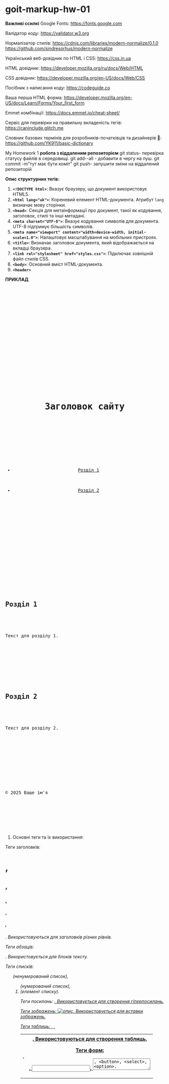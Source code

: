 # goit-markup-hw-01

**Важливі ссилкі**
Google Fonts:
https://fonts.google.com

Валідатор коду:
https://validator.w3.org

Нормалізатор стилів:
https://cdnjs.com/libraries/modern-normalize/0.1.0
https://github.com/sindresorhus/modern-normalize

Український веб-довідник по HTML і CSS:
https://css.in.ua

HTML довідник:
https://developer.mozilla.org/ru/docs/Web/HTML

CSS довідник:
https://developer.mozilla.org/en-US/docs/Web/CSS

Посібник з написання коду:
https://codeguide.co

Ваша перша HTML форма:
https://developer.mozilla.org/en-US/docs/Learn/Forms/Your_first_form

Emmet комбінації:
https://docs.emmet.io/cheat-sheet/

Сервіс для перевірки на правильну вкладеність тегів:
https://caninclude.glitch.me

Словник базових термінів для розробників-початківців та дизайнерів 📔:
https://github.com/YK911/basic-dictionary

My Homework 1
**робота з віддаленим репозиторієм**
git status- перевірка статусу файлів в середовищі.
git add--all - добавити в чергу на пуш.
git commit -m"тут має бути коміт"
git push- запушити зміни на віддалений репозиторій

**Опис структурних тегів:**

1. **`<!DOCTYPE html>`**: Вказує браузеру, що документ використовує HTML5.
2. **`<html lang="uk">`**: Кореневий елемент HTML-документа. Атрибут `lang` визначає мову сторінки.
3. **`<head>`**: Секція для метаінформації про документ, такої як кодування, заголовок, стилі та інші метадані.
4. **`<meta charset="UTF-8">`**: Вказує кодування символів для документа. UTF-8 підтримує більшість символів.
5. **`<meta name="viewport" content="width=device-width, initial-scale=1.0">`**: Налаштовує масштабування на мобільних пристроях.
6. **`<title>`**: Визначає заголовок документа, який відображається на вкладці браузера.
7. **`<link rel="stylesheet" href="styles.css">`**: Підключає зовнішній файл стилів CSS.
8. **`<body>`**: Основний вміст HTML-документа.
9. **`<header>`**

**ПРИКЛАД**

###### <!DOCTYPE html>

<pre>
<!-- Вказує, що документ написаний у HTML5. Це важливо для коректної роботи браузерів. -->
<html lang="uk">
<!-- Кореневий елемент HTML-документа. Атрибут lang визначає мову вмісту сторінки. -->
<head>
    <meta charset="UTF-8">
    <!-- Вказує кодування символів для документа. UTF-8 є найпоширенішим кодуванням. -->
    <meta name="viewport" content="width=device-width, initial-scale=1.0">
    <!-- Налаштовує viewport для коректного відображення на мобільних пристроях. -->
    <title>Назва сторінки</title>
    <!-- Визначає заголовок сторінки, який відображається на вкладці браузера. -->
    <link rel="stylesheet" href="styles.css">
    <!-- Підключає зовнішній файл стилів (CSS) для оформлення сторінки. -->
</head>
<body>
    <!-- Основний вміст HTML-документа розташовується всередині цього тегу. -->
    <header>
        <!-- Секція для заголовків та навігації. -->
        <h1>Заголовок сайту</h1>
        <!-- Основний заголовок сторінки або сайту. -->
         <nav>
        <!-- Навігаційний розділ для посилань на інші частини сайту. -->
        <ul>
            <!-- Ненумерований список навігаційних посилань. -->
            <li><a href="#section1">Розділ 1</a></li>
            <!-- Елемент списку з посиланням на перший розділ. -->
            <li><a href="#section2">Розділ 2</a></li>
            <!-- Елемент списку з посиланням на другий розділ. -->
        </ul>
    </nav>
    </header>
     <main>
        <!-- Основний контент сторінки. -->
        <section id="section1">
            <!-- Секція для першого розділу контенту. -->
            <h2>Розділ 1</h2>
            <!-- Заголовок другого рівня для першого розділу. -->
            <p>Текст для розділу 1.</p>
            <!-- Параграф тексту для першого розділу. -->
        </section>
        <section id="section2">
            <!-- Секція для другого розділу контенту. -->
            <h2>Розділ 2</h2>
            <!-- Заголовок другого рівня для другого розділу. -->
            <p>Текст для розділу 2.</p>
            <!-- Параграф тексту для другого розділу. -->
        </section>
    </main>
    <footer>
        <!-- Підвал сторінки, що зазвичай містить інформацію про авторські права, контакти тощо. -->
        <p>&copy; 2025 Ваше ім'я</p>
        <!-- Параграф з інформацією про авторські права. -->
    </footer>
</body>
</html>
</pre>

1. Основні теги та їх використання:

Теги заголовків: <h1>, <h2>, <h3>, <h4>, <h5>, <h6>. Використовуються для заголовків різних рівнів.

Теги абзаців: <p>. Використовується для блоків тексту.

Теги списків: <ul> (ненумерований список), <ol> (нумерований список), <li> (елемент списку).

Теги посилань: <a href="URL">. Використовується для створення гіперпосилань.

Теги зображень: <img src="URL" alt="опис">. Використовується для вставки зображень.

Теги таблиць: <table>, <tr>, <td>, <th>. Використовуються для створення таблиць.

Теги форм: <form>, <input>, <textarea>, <button>, <select>, <option>. Використовуються для створення форм для введення даних.

2. Атрибути:

Атрибути використовуються для налаштування тегів і додають додаткову інформацію.

Основні атрибути та їх використання:
**id:**Унікальний ідентифікатор елемента на сторінці. Може використовуватися для стилізації або скриптів.
**class:**Визначає один або кілька класів для елемента, що дозволяє застосовувати CSS-стилі до групи елементів.
**style:**Додає інлайн-стилі до елемента. Використовується для швидкого стилювання без зовнішніх або внутрішніх CSS.
**title:**Додає текстову підказку, яка з’являється при наведенні миші на елемент.
**hidden:**Використовується для приховування елемента. Якщо атрибут присутній, елемент не відображається на сторінці.
**lang:**Вказує мову вмісту елемента. Це допомагає браузерам і допоміжним технологіям правильно відображати текст.

Приклади для тегу <a></a>
**href:** Вказує URL-адресу, на яку веде посилання.
**target**(Визначає, де відкривати гіперпосилання.):
_\_self:_ відкрити в тому ж вікні/вкладці (за замовчуванням).
_\_blank:_ відкрити в новій вкладці/вікні.
_\_parent:_ відкрити в батьківському фреймі.
_\_top:_ відкрити в повноекранному вікні.
**title**:Додає текстову підказку, яка з’являється при наведенні миші на посилання.
**rel**(Визначає відношення між поточним документом і документом, на який веде посилання.атрибути допомагають контролювати поведінку посилань, покращуючи безпеку та управління SEO.):
_\_nofollow_ Вказує пошуковим системам не слідкувати за цим посиланням.Використовується, коли ви не хочете, щоб ваш сайт підтримував або рекомендував інший сайт,
_\_noopener_ Запобігає доступу нової вкладки (або вікна), відкритої за допомогою target="\_blank", до об'єкта window.opener. Це підвищує безпеку, оскільки перешкоджає атакам, які можуть спробувати використовувати відкриту вкладку для маніпуляції з вихідним документом,
_\_noreferrer_ Запобігає передачі інформації про джерело (реферер) при переході за посиланням. Це означає, що веб-сайт, на який ви переходите, не дізнається, з якого сайту ви прийшли,Також автоматично додає noopener, тому не потрібно використовувати обидва атрибути окремо.
**download**:Використовується для вказівки, що посилання веде на файл, який слід завантажити, а не відкрити.

Приклади для тегу <img>
**src:**Вказує URL-адресу зображення, яке потрібно відобразити.
**alt:** Надає текстовий опис зображення, який відображається, якщо зображення не може бути завантажене.
**title:**Додає текстову підказку, яка з’являється при наведенні миші на зображення. Це може бути додатковою інформацією про зображення.
**width:**Визначає ширину зображення в пікселях або у відсотках. Може допомогти контролювати розміри зображення на сторінці.
**height:** Визначає висоту зображення в пікселях або у відсотках. Як і width, допомагає контролювати розміри зображення.
**loading:**(Використовується для вказівки способу завантаження зображення):
_\_lazy:_ відкладене завантаження зображення, яке з'явиться у видимій частині сторінки.
_\_eager:_ завантаження зображення відразу.

3. Семантичні теги:

Семантичні теги додають змістовності до HTML-документа і допомагають пошуковим системам та браузерам краще розуміти структуру сторінки.

Приклади:

<header>,є семантичним елементом HTML5, який використовується для визначення заголовкової секції документа або розділу. Він зазвичай містить вступну інформацію, навігаційні посилання, логотипи, заголовки та інші елементи, що є початковими для даного розділу або сторінки.
<nav>, використовується для визначення навігаційних посилань на веб-сторінці. Він зазвичай містить списки посилань, які допомагають користувачам переміщатися між різними секціями сайту або сторінками.
<main>,використовується для визначення основного вмісту документа, який є унікальним для конкретної сторінки. Він містить інформацію, що є основною темою або змістом сторінки, і не включає в себе навігаційні елементи, заголовки, футери чи сайдбари.
<section>,в HTML використовується для визначення окремих секцій або частин вмісту на веб-сторінці. Кожна секція зазвичай має свою тему або підрозділ і може містити заголовок, текст, зображення та інші елементи.
<article>- часто використовується для контенту, який публікується окремо або може бути передрукований (наприклад, RSS-стрічка, новинна стаття, блог-пост, відгук користувача).
<footer>,використовується для визначення футера (нижньої частини) документа або секції. Футер зазвичай містить інформацію про авторські права, контактні дані, посилання на політику конфіденційності, інформацію про сайт або інші важливі відомості, що стосуються всього документа або певної секції.
<aside>.в HTML використовується для визначення вмісту, який є побічним або додатковим до основного контенту на веб-сторінці. Зазвичай це інформація, що доповнює основну тему, наприклад, бокові панелі, коментарі, посилання на відповідні статті, рекламу або інші матеріали, які не є основним вмістом, але можуть бути корисними для користувачів.

4. Форми та введення даних:

Форми дозволяють користувачам вводити і відправляти дані.

Різні типи полів введення:
<input type="text">текстові поля,
<input type="password">паролі,
<input type="button"> або <button>кнопки,
<input type="radio">перемикачі,
<input type="checkbox">прапорці,
<select>випадаючі списки,
<textarea>Текстова область,
<input type="file">Поле для завантаження файлів,

5. Мультимедіа:

Вбудовування відео: <video src="video.mp4" controls>.

Вбудовування аудіо: <audio src="audio.mp3" controls>.

6. Метадані та SEO:

Метадані допомагають пошуковим системам та соціальним медіа краще зрозуміти зміст сторінки.

Приклади: <meta name="description" content="Опис сторінки">, <meta name="keywords" content="ключові слова">.

7. Коментарі:

Коментарі використовуються для додавання пояснень або приміток в код і не відображаються на сторінці.

Приклад html: <!-- Це коментар -->.

## goit-markup-hw-02

**Нормалізація стилів**

Нормалізація стилів — це техніка покращення кросбраузерності веб-сторінки — однакового відображення та роботи сайту в різних браузерах.
Для цього можна використовувати готову бібліотеку Modern Normalize (https://github.com/sindresorhus/modern-normalize#readme), яка надає готовий файл стилів із нормалізацією. Все, що потрібно зробити, — це підключити цей файл стилів перед усіма вашими стилями.

**Зовнішня таблиця стилів**

Зовнішній CSS-код (external stylesheet) легко масштабувати, підтримувати та використовувати повторно на інших сторінках. Це стандарт додавання стилів. У проєкті створюється окремий файл стилів з розширенням .css, який додається в HTML-документ.

<!DOCTYPE html>
<html lang="en">
  <head>
    <meta charset="UTF-8" />
    <title>CSS is amazing!</title>
		<link rel="stylesheet" href="./css/styles.css" />
  </head>
  <body></body>
</html>

На одному рівні з index.html створюється папка css, а всередині неї файл стилів styles.css.
У тегу <head> створений раніше файл styles.css додається за допомогою тегу <link>.
В атрибуті href вказується відносний шлях до файлу стилів HTML-документа.
В атрибуті rel вказується тип документа, що додається — stylesheet (таблиця стилів).

**кольори**

1. RGB (Red, Green, Blue) _RGB визначає колір за допомогою трьох основних кольорів: червоного, зеленого та синього. Кожен колір може мати значення від 0 до 255._
   color: rgb(255, 0, 0); _Червоний_

2. HEX (Шістнадцятковий) _HEX-код — це шістнадцяткове представлення кольору, що складається з шести символів. Перші два символи відповідають червоному, наступні два — зеленому, а останні два — синьому._
   color: #FF0000; _Червоний_

3. HSL (Hue, Saturation, Lightness) _HSL описує колір за допомогою відтінку (Hue), насиченості (Saturation) та яскравості (Lightness). Відтінок задається в градусах (0-360), а насиченість і яскравість — у відсотках._
   color: hsl(0, 100%, 50%); /_ Червоний _/

**селектори**

Селектори в CSS використовуються для вибору елементів HTML, до яких будуть застосовані стилі. Ось основні види селекторів:

1. Селектори за тегами _Цей селектор вибирає всі елементи певного типу_
   p {
   color: blue; /_ Всі <p> елементи будуть синіми _/
   }

2. Селектори класів _Вибирає елементи з певним класом. Класи позначаються крапкою (.)_
   .button {
   background-color: green; /_ Всі елементи з класом "button" будуть зеленими _/
   }

3. Селектори ідентифікаторів _Вибирає єдиний елемент з певним ідентифікатором. Ідентифікатори позначаються символом решітки (#)_
   #header {
   font-size: 24px; /_ Елемент з id "header" буде з шрифтом 24px _/
   }

4. Атрибутні селектори _Вибирає елементи за значенням атрибутів._
   input[type="text"] {
   border: 1px solid black; /_ Всі текстові поля будуть з чорним бордером _/
   }

5. Селектори нащадків _Вибирає елементи, які є нащадками певного батьківського елемента._
   div p {
   color: red; /_ Всі <p> всередині <div> будуть червоними _/
   }

6. Селектори сусідніх елементів _Вибирає елемент, який безпосередньо йде після іншого._
   h1 + p {
   margin-top: 0; /_ <p> після <h1> не буде верхнього відступу _/
   }

7. Селектори загальних сусідів _Вибирає всі елементи, які йдуть після певного елемента, незалежно від того, які елементи між ними._
   h1 ~ p {
   color: gray; /_ Всі <p> після <h1> будуть сірими _/
   }

8. Групування селекторів _Дозволяє застосовувати однакові стилі до кількох селекторів._
   h1, h2, h3 {
   font-family: Arial; /_ Всі заголовки будуть з шрифтом Arial _/
   }

9. Псевдокласи _Вибирають елементи в особливих станах, наприклад, при наведенні миші._
   a:hover {
   color: orange; /_ Посилання стане оранжевим при наведенні курсора _/
   }

10. Псевдоелементи _Вибирають частини елемента, наприклад, перший рядок або перший символ._
    p::first-line {
    font-weight: bold; /_ Перший рядок у всіх <p> буде жирним _/
    }

**Каскадування** — це механізм, який керує кінцевими значеннями властивостей елемента, якщо до нього застосовується кілька CSS-правил.
*Якщо до елемента застосовується кілька правил, їх властивості поєднуються.
*Якщо в правилах є однакові властивості з різними значеннями, то вони конфліктують.
Для того, щоб зібрати фінальні стилі елемента й вирішити конфлікти значень властивостей, браузер використовує два механізми: специфічність та успадкування.
Розуміння специфічності селекторів допомагає ефективніше контролювати стилі на веб-сторінках і уникати конфліктів у стилях. Це важливий аспект роботи з CSS, особливо в великих проектах.

1. Інлайн-стилі: Стилі, що встановлені безпосередньо в атрибуті style HTML-елемента. Вони мають найвищу специфічність.

Специфічність: 1-0-0-0

   <div style="color: red;">Text</div>

2. ID-селектори: Селектори, які вибирають елементи за їхнім ідентифікатором. Вони мають високу специфічність.

Специфічність: 0-1-0-0

#header {
color: blue;
}

3. Класові, атрибутні та псевдокласові селектори: Селектори класів, атрибутів та псевдокласів, які мають середню специфічність.

Специфічність: 0-0-1-0

.button {
color: green;
}

4. Тегові (елементні) селектори та псевдоелементи: Селектори, які вибирають елементи за їхнім тегом. Вони мають найнижчу специфічність.

Специфічність: 0-0-0-1

p {
color: black;

}

**Обчислення специфічності**

Коли CSS обробляє стилі, він обчислює специфічність селекторів у такому порядку:

1. Інлайн-стилі мають найвищу специфічність.

2. ID-селектори йдуть далі.

3. Класові селектори, атрибутні селектори та псевдокласи мають середню специфічність.

4. Тегові селектори та псевдоелементи мають найнижчу специфічність.

\_Приклад обчислення специфічності\_

Розгляньмо наступний код:
#header {
color: blue; /_ Специфічність 0-1-0-0 _/
}

.button {
color: green; /_ Специфічність 0-0-1-0 _/
}

p {
color: black; /_ Специфічність 0-0-0-1 _/
}

<div id="header" class="button">
    <p>Text</p>
</div>

- Для елемента `<div>`: специфічність буде 0-1-1-0 (ID + клас).
- Для `<p>`: специфічність буде 0-0-0-1.

Отже, текст всередині `<div>` буде синім, оскільки специфічність селектора `#header` вища, ніж у класу `.button` та тегу `p`.

**Ключове слово !important**
Специфічність правила можна підвищити за допомогою ключового слова !important, якщо додати його після значення властивості.
Значення властивості з !important пріоритетніше за інші
_Єдиним прийнятним випадком є перевизначення значення властивості, якщо немає прямого доступу до файлу зі стилями, наприклад, стиль бібліотеки._

**Атрибут class і підходи для використовування селекторів класу**

1. Присвоєння класу лише загальному блоку
   /_Перший підхід — це присвоєння класу загальному блоку-батьку та використання дочірніх селекторів та нащадків._/
   Такий CSS-код добре працює, коли розмітка проста.
   Але при зростанні складності розмітки блоку, якому надано окремий клас (наприклад .post) зручна стилізація за селектором тегу (тобто, .post > h1 , .post > link) стає неможливою. Наприклад, якщо в пості буде 5 посилань, а не одне, точково вибрати якесь посилання не вийде, або селектор буде заскладний.
2. Описові класи для блока-батька та тегів всередені
   Другий підхід — це додавання описових класів блоку-батькові і тегам всередині нього
   Такий CSS-код непогано масштабується та підтримується.
   Це відправна точка для написання гарного CSS. Проте, при зростані складності розмітки можуть виникнути невеликі проблеми зі специфічністю.
3. Специфічні класи для кожного тегу
   Третій підхід полягає в завданні дуже специфічних класів блоку-батьку і кожному тегу всередині нього за принципом “ім'я батька — ім'я дитини”.
   При цьому підході використовуються прості селектори класу, не треба думати про специфічність. Такий CSS-код добре масштабується і підтримується. У розробці при написанні стилів використовуються варіації цього підходу.

.post {
/_ Стилі статті _/
}

.post-section {
/_ Стилі секції _/
}

.post-title {
/_ Стилі заголовку _/
}

.post-subtitle {
/_ Стилі підзаголовку _/
}

.post-text {
/_ Стилі тексту _/
}

.post-list {
/_ Стилі списку _/
}

.post-item {
/_ Стилі пунктів _/
}

.post-img {
/_ Стилі картинок _/
}

.post-link {
/_ Стилі посилань _/
}

.post-link:hover {
/_ Стилі посилань при наведенні _/
}

**Успадкування властивостей**

Успадкування властивостей у CSS — це механізм, який дозволяє деяким стилям автоматично застосовуватися до дочірніх елементів, якщо ці стилі не були переопрацьовані. Це дозволяє зменшити кількість коду і спростити управління стилями на веб-сторінках.

_Основи успадкування_

1. Успадковувані властивості: Деякі CSS-властивості успадковуються за замовчуванням. Наприклад, такі властивості, як
   color, font-family, font-size, line-height, успадковуються дочірніми елементами.
2. Неуспадковувані властивості: Інші властивості, такі як margin, padding, border, не успадковуються. Для таких
   властивостей вам потрібно задати стилі для кожного елемента окремо.

_Як працює успадкування_

1. Дочірні елементи: Якщо елемент має стилі, які успадковуються, тоді всі його дочірні елементи також отримують ці
стилі.
   <div class="parent">
    <p>Цей текст успадковує колір батьківського елемента.</p>
</div>

2. Перезапис успадкування: Дочірні елементи можуть перезаписати успадковані стилі, якщо для них задані нові значення.
   .child {
   color: red; /_ Перезаписує успадкований колір _/
   }

_Керування успадкуванням_

1. Властивість inherit: Ви можете явно вказати, що певна властивість має успадковуватися, використовуючи значення inherit.
   .child {
   color: inherit; /_ Дочірній елемент успадковує колір батька _/
   }
2. Властивість initial: Вона скидає властивість до її початкового значення, яке визначено в специфікації CSS.
   .child {
   color: initial; /_ Скидає колір до початкового значення _/
   }
3. Властивість unset: Ця властивість скидає значення до успадкованого, якщо воно успадковується, або до початкового значення, якщо не успадковується.
   .child {
   color: unset; /_ Залежить від контексту _/
   }

_Приклади успадкування_

html

<div class="parent">
    <p class="child">Цей текст буде Arial, синій, з шрифтом 20px.</p>
</div>

css
.parent {
font-family: Arial, sans-serif; /_ Успадковується _/
color: blue; /_ Успадковується _/
}

.child {
font-size: 20px; /_ Не успадковується, це нове значення _/
}

**властивості шрифтів**

1. font-family _Визначає тип шрифту для елемента. Можна вказати кілька шрифтів для резервування._
2. font-size _Визначає розмір шрифту. Можна використовувати різні одиниці виміру: px, em, rem, % тощо._
3. font-weight _Визначає товщину шрифту. Можна використовувати значення від 100 до 900, або ключові слова: normal, bold, bolder, lighter._
4. font-style:normal | italic | oblique | initial | inherit _Визначає стиль шрифту, наприклад, курсив або нормальний._
5. font-variant _Визначає, чи використовувати малий caps (small-caps) для шрифту._
6. font-display — керує відображенням тексту під час завантаження шрифту.
7. text-transform: none | uppercase | lowercase | capitalize _Визначає, як текст буде відображатися (всі великі літери, всі малі літери тощо)._
8. letter-spacing: значення | normal | inherit _Визначає відстань між літерами._
9. word-spacing _Визначає відстань між словами._
10. text-align: left | right | center | justify _Визначає вирівнювання тексту (ліворуч, праворуч, по центру, по ширині)._
11. text-decoration: none | underline | line-through | overline _Визначає стилі декорування тексту, такі як підкреслення, закреслення тощо._
12. text-shadow: <зміщення по x>, <зміщення по y>, <радіус розмиття>, <колір> _Додає тінь до тексту._
    Розберемо кожен параметр окремо:
    колір \*\*\*\*— задається в будь-якому форматі. За умовчанням колір тіні збігається з кольором тексту.
    зміщення по x — зсув тіні по горизонталі щодо тексту. Позитивне значення задає зсув тіні праворуч, негативне — ліворуч.
    зміщення по y — зсув тіні по вертикалі щодо тексту. Позитивне значення задає зсув тіні донизу, негативне — вгору.
    радіус розмиття — радіус розмиття: що більше значення, то сильніше тінь розмивається і стає світлішою. За умовчанням, якщо не заданий, дорівнюватиме 0

13. line-height: множник | значення | відсотки | normal | inherit _Визначає відстань між рядками тексту. Може бути задано як число, відсоток або одиниця виміру._
14. text-indent: значення | відсотки | inherit _встановлює величину відступу першого рядка текстового блоку, наприклад абзацу._

**Глобальні стилі документа**

Глобальні стилі документа — це набір успадкованих і не успадкованих CSS-властивостей, зазначених у правилі тегу body, а також набір CSS-правил для завдання глобальних значень по селекторам тегу.

body {
font-family: ;
color:;
background-color:;
line-height: ;
}

ul, ol {
list-style-type: none;
}

a{
text-decoration:none;
}

button {
cursor: pointer;
}

# goit-markup-hw-03

**Блокова модель**

_Блокова модель (Box Model)_ у CSS є основною концепцією, яка описує, як елементи веб-сторінки обробляються та відображаються на екрані. Кожен HTML-елемент розглядається як прямокутний блок, що складається з кількох частин:

Складові блокової моделі:

1. Content (Вміст): Це внутрішня частина блоку, де розміщується текст, зображення або інший контент. Розмір вмісту визначається властивістю width і height.

2. Padding (Внутрішні відступи): Це простір між вмістом і краєм блоку. Внутрішні відступи додають простір всередині блоку, не змінюючи його розмір. Властивості padding можуть бути вказані для всіх боків або окремо для кожного.
   /_ Поле зверху 10px, праворуч 15px, знизу 20px, ліворуч 25px _/
   padding: 10px 15px 20px 25px;

3. Border (Рамка): Це межа навколо блоку. Вона може мати різні стилі, товщину та кольори. Властивості border дозволяють налаштувати рамку.

4. Margin (Зовнішні відступи): Це простір зовні блоку, що відокремлює його від інших елементів. Зовнішні відступи не впливають на розмір блоку, але можуть змінити його положення. Властивості margin також можуть бути вказані для всіх боків або окремо.
   /_ Відступ зверху 10px, праворуч 15px, знизу 20px, зліва 25px _/
   margin: 10px 15px 20px 25px;

**Візуалізація блокової моделі**

<pre>
                top
      +-------------------------+
      |         Margin          |
      |  +-------------------+  |
      |  |      Border       |  |
      |  |  +-------------+  |  |
left  |  |  |   Padding   |  |  |  right
      |  |  | +---------+ |  |  |
      |  |  | | Content | |  |  |
      |  |  | +---------+ |  |  |
      |  |  +-------------+  |  |
      |  +-------------------+  |
      +-------------------------+
                bottom
</pre>

**Важливі моменти**

1. Ширина та висота: Коли ви задаєте ширину (width) і висоту (height) блоку, це зазвичай стосується лише вмісту (content). Щоб отримати повний розмір елемента, потрібно враховувати також padding, border і margin.

2. box-sizing: Властивість box-sizing дозволяє змінити поведінку блоку. Значення border-box включає padding і border у ширину та висоту блоку, що робить управління розмірами більш зручним.

**Глобальне скидання стилів**
Глобальне скидання стилів (CSS Reset) — це метод, що використовується для скасування стандартних стилів, які браузери автоматично застосовують до HTML-елементів. Це допомагає забезпечити узгоджений вигляд веб-сторінки на різних браузерах, оскільки різні браузери можуть мати свої власні стилі за замовчуванням.

Основні методи скидання стилів

1. CSS Reset
   Один з найпоширеніших підходів — використання CSS Reset, який надає базові стилі для усіх елементів.

2. Normalize.css
   Normalize.css — це популярна бібліотека, яка не просто скидає стилі, а також нормалізує їх. Вона забезпечує більш узгоджене відображення елементів у різних браузерах, зберігаючи при цьому корисні стилі.

3. Мінімальний скидання стилів
   Інший підхід — лише скидання специфічних елементів, які часто викликають проблеми:

h1, h2, h3, h4, h5, h6 {
margin: 0;
padding: 0;
}

ul, ol {
list-style: none; /_ Вимкнення маркерів _/
}

**Властивість border**

Складова властивість border контролює ширину, стиль і колір рамки елемента.

border: ширина стиль колір;

Ширина рамки визначається в пікселях.
Стиль — одне значення з набору можливих значень, найпоширенішими значеннями є solid, dashed і dotted.
Колір задається в будь-якому форматі, зазвичай HEX

.box {
width: 200px;
height: 200px;
border: 5px solid orangered;
}

Аби _заокруглити_ всі кути рамки, застосовується властивість border-radius. Значення можуть бути як абсолютні (px), так і відносні (%). Якщо квадратному елементу задати радіус 50%, це перетворить його на коло.

**властивість overflow** використовується для контролю поведінки вмісту, який виходить за межі блоку. Ця властивість визначає, що відбувається, коли вміст елемента перевищує його видиму область.

_Основні значення overflow_

overflow: visible | hidden | scroll | auto

1. visible (за замовчуванням)
   Вміст, який виходить за межі блоку, буде видимим. Ніякого обрізання не відбувається.
2. hidden
   Вміст, що перевищує межі блоку, буде обрізаний, і не буде видимим.
3. scroll
   Усі вмісти будуть обрізані, але на елементі з’являться смуги прокрутки (горизонтальна та/або вертикальна), навіть якщо вони не потрібні.
4. auto
   Якщо вміст перевищує межі блоку, браузер автоматично відображає смуги прокрутки. Якщо вміст поміщається, смуги прокрутки не з’являються.

_Властивість overflow-x та overflow-y_
Крім загальної властивості overflow, можна використовувати overflow-x і overflow-y, щоб контролювати прокрутку окремо для горизонтального та вертикального напрямків.
overflow-x: Визначає прокрутку по горизонталі.
overflow-y: Визначає прокрутку по вертикалі.

**Типи елементів**

1. Блокові елементи (Block-level elements)
   Ці елементи займають всю ширину контейнера і починаються з нового рядка. Вони використовуються для створення основних структурних частин веб-сторінки.

Приклади:

<div>: Контейнер для групи елементів.

<p>: Параграф тексту.

<h1>, <h2>, <h3>, ...: Заголовки різних рівнів.

<ul>, <ol>: Нумеровані та маркеровані списки.

<blockquote>: Цитата.

2. Інлайнові елементи (Inline elements)
   Ці елементи займають лише стільки місця, скільки потрібно для їхнього вмісту, і не починають новий рядок. Вони зазвичай використовуються для форматування тексту.

Приклади:

<span>: Контейнер для групи тексту.

<a>: Гіперпосилання.

<strong>: Виділення тексту (жирний шрифт).

<em>: Накреслення тексту (курсив).

<img>: Зображення.

3. Інлайново-блокові елементи (Inline-block elements)
   Ці елементи поєднують риси блокових і інлайнових елементів: вони можуть мати задані ширину і висоту, але не починають новий рядок.

Приклади:

<button>: Кнопка.

<input>: Поле вводу.

<label>: Мітка для елементів форми.

4. Форматувальні елементи
   Ці елементи використовуються для форматування тексту або додавання стилів.

Приклади:

<b>: Жирний текст (не семантично).

<i>: Курсив (не семантично).

<u>: Підкреслений текст.

5. Системні елементи
   Ці елементи використовуються для створення форм і взаємодії з користувачем.

Приклади:

<form>: Форма для введення даних.

<input>: Поле вводу.

<select>: Список вибору.

<textarea>: Поле для багаторядкового вводу тексту.

6. Семантичні елементи
   Ці елементи мають специфічне значення і допомагають покращити структуру документа, а також SEO.

Приклади:

<header>: Заголовок документа або секції.

<nav>: Навігаційне меню.

<article>: Стаття.

<section>: Секція в документі.

<footer>: Нижній колонтитул документа або секції.

**display**

Властивість display у CSS визначає, як елемент буде відображатися в документі. Це одна з найважливіших властивостей для управління макетом веб-сторінки.

Основні значення display:

display: block/inline/inline-block/none/flex/grid/table/table-row/table-cell

1. block
   Елемент займає всю ширину контейнера та починається з нового рядка. Використовується для блокових елементів.
2. inline
   Елемент займає лише стільки місця, скільки потрібно для його вмісту, і не починає новий рядок. Використовується для інлайнових елементів.
3. inline-block
   Це комбінація блокового та інлайнового відображення. Елемент поводиться як інлайновий, але дозволяє встановлювати ширину та висоту.
4. none
   Елемент не відображається на сторінці, і його не займає місце в макеті. Використовується для приховування елементів.
5. flex
   Визначає контейнер для флекс-елементів. Це дозволяє використовувати модель флекс-контейнера для управління розміщенням елементів у рядку або стовпці.
6. grid
   Визначає контейнер для CSS Grid Layout. Це дозволяє створювати двомірні макети.
7. table
   Визначає, що елемент буде відображатися як таблиця. Це можна використовувати для створення таблиць без використання елементів <table>.
8. table-row
   Визначає, що елемент буде відображатися як рядок таблиці.
9. table-cell
   Визначає, що елемент буде відображатися як клітинка таблиці.

**Колапсування вертикальних маржинів**

Колапсування вертикальних маржинів — це особливість у CSS, коли вертикальні відступи (margin) сусідніх блокових елементів об'єднуються (колапсують), а не додаються разом. Це може призвести до неочікуваних результатів у макеті.

**Випадання вертикальних маржинів**

Вертикальний маржин вкладеного блоку випадає з батьківського та відштовхує обидва блока (батьківський та вкладений) від сусіда або верха сторінки.
Якщо у батьківського елемента також був заданий верхній маржин, то застосується те значення маржину, що є більшим.

**Горизонтальне центрування блокових елементів**

Горизонтальне центрування блокових елементів може бути виконане різними способами, і найкращий метод вибирається в залежності від специфіки вашого макету та контексту. Використання `margin: auto`, Flexbox або CSS Grid є найпоширенішими і зручними способами для досягнення цієї мети.

**Зображення**

Зображення — це рядковий елемент. Отже, між двома зображеннями чи зображенням і іншим рядковим елементом буде відстань по горизонталі.

На практиці, при роботі із зображеннями їх завжди роблять блоковими.

img {
display: block;
}

**_Властивість max-width_**

Властивість `max-width` є корисним інструментом для контролю адаптивності елементів на веб-сторінці. Вона дозволяє уникати ситуацій, коли елементи стають занадто широкими на великих екранах, що покращує вигляд і читабельність контенту.

Основні особливості max-width

1. Блокування ширини: max-width не впливає на ширину елемента, якщо його ширина (width) менша за max-width. Якщо вказана ширина перевищує значення max-width, елемент буде обмежений до цієї максимальної ширини.

2. Одиниці виміру: max-width може приймати значення у різних одиницях, таких як px, %, em, rem тощо.

3. Необов'язкове використання: Якщо max-width не задано, елемент може займати всю доступну ширину контейнера.

**_Властивість object-fit_**

Властивість object-fit використовується для управління відображенням медіа в адаптивних макетах і дозволяє досягати бажаного вигляду без спотворення вмісту. Це особливо корисно для створення галерей, слайдерів та інших елементів, де важлива естетика і правильне відображення медіа без втрати якості.

object-fit: fill | contain | cover | scale-down | none

1. fill: Це значення за замовчуванням. Вміст заповнює весь контейнер, але може деформуватися, якщо його пропорції не збігаються з пропорціями контейнера.

2. contain: Вміст зберігає свої пропорції, і поміщається всередині контейнера, максимально заповнюючи його. Можливі порожні області (пустоти) з боків або зверху/знизу.

3. cover: Вміст також зберігає свої пропорції, але заповнює весь контейнер. Частина вмісту може бути обрізана, якщо його пропорції не збігаються з пропорціями контейнера.

4. none: Вміст не буде змінювати свої розміри. Він відображатиметься в своїх оригінальних розмірах, навіть якщо вони перевищують розміри контейнера.

5. scale-down: Вміст буде зменшено до розміру, що відповідає значенням none або contain, залежно від того, що менше. Це означає, що вміст зберігає свої пропорції, і якщо він більший за контейнер, то зменшується, але не буде збільшений, якщо менший.

**Flexbox**

_Flexbox (Flexible Box Layout)_ — це сучасний метод управління макетом, який дозволяє легко і ефективно розташовувати елементи на веб-сторінках. Flexbox спрощує створення адаптивних і складних макетів, дозволяючи контролювати розміщення, вирівнювання та порядок елементів у контейнері.

**_Основні поняття Flexbox_**

1. Контейнер Flex: Це елемент, на якому застосовується властивість display: flex;. Усі його дочірні елементи стають flex-елементами.

2. Flex-елементи: Це дочірні елементи контейнера flex, які можуть бути розташовані в ряд або стовпець, а також можуть змінювати свої розміри відповідно до доступного простору.

**_Основні властивості Flexbox_**
**_Для контейнера Flex_**

1. display: Встановлює контейнер як flex. Може бути flex або inline-flex.

2. flex-direction: Визначає напрямок основної осі (ряд або стовпець). Значення: row, row-reverse, column, column-reverse.

3. flex-wrap: Визначає, чи потрібно переносити flex-елементи на новий рядок або стовпець. Значення: nowrap, wrap, wrap-reverse.

4. justify-content: Визначає, як flex-елементи вирівнюються уздовж основної осі. Значення: flex-start, flex-end, center, space-between, space-around, space-evenly.

5. align-items: Визначає, як flex-елементи вирівнюються уздовж поперечної осі. Значення: flex-start, flex-end, center, baseline, stretch.

6. align-content: Визначає, як групи flex-елементів вирівнюються, якщо є додатковий простір на поперечній осі (при наявності кількох рядків). Значення: flex-start | flex-end | center | space-between | space-around | space-evenly | stretch

**_Для flex-елементів_**

Flex-елементи — це діти flex-контейнера, елементи першого рівня вкладеності.

1. flex-grow: Визначає, як елемент може рости, щоб заповнити доступний простір. Значення — не від'ємне число.

2. flex-shrink: Визначає, як елемент може зменшуватися, якщо не вистачає місця. Значення — не від'ємне число.

3. flex-basis: Визначає початковий розмір елемента перед розподілом залишкового простору. Може бути вказаний у пікселях, відсотках тощо.

4. flex: Скомбіноване значення для flex-grow, flex-shrink і flex-basis.

5. align-self: Дозволяє перевизначити вирівнювання конкретного flex-елемента на поперечній осі, незалежно від налаштувань контейнера.Значення: auto | flex-start | flex-end | center | baseline | stretch

6. order: позиція; візуально змінює порядок розташування елементів уздовж main axis.

!_У flex-контейнері скасовується_ більшість правил розташування елементів відповідно до їх типу та потоку документа.
— Елементи втрачають «тип», перестають бути рядковими або блоковими, вони стають flex-елементами.
— Блокові елементи перестають йти вертикально один під одним.
— Маржини елементів на краю батьківського елементу не випадають.
— Вертикальні маржини не схлопуються.
— Працюють автоматичні вертикальні відступи.

**_Головні осі flex-контейнера_**

1. Основна вісь (Main Axis)
   Це вісь, вздовж якої flex-елементи розташовуються в контейнері.
   Напрямок основної осі визначається властивістю flex-direction, яка може мати значення:

row: Основна вісь йде горизонтально зліва направо.

row-reverse: Основна вісь йде горизонтально справа наліво.

column: Основна вісь йде вертикально зверху вниз.

column-reverse: Основна вісь йде вертикально знизу вгору.

2. Поперечна вісь (Cross Axis)
   Це вісь, перпендикулярна до основної осі. Вона використовується для вирівнювання flex-елементів на поперечній осі.
   Напрямок поперечної осі завжди протилежний основній осі:

Якщо основна вісь горизонтальна (row або row-reverse), поперечна вісь буде вертикальною.

Якщо основна вісь вертикальна (column або column-reverse), поперечна вісь буде горизонтальною.

_Використання осей_

Вирівнювання по основній осі: Використовується властивість justify-content, щоб контролювати, як елементи розподіляються вздовж основної осі.

Вирівнювання по поперечній осі: Використовується властивість align-items для вирівнювання елементів на поперечній осі.

**_Властивість gap_**

Властивість gap використовується для визначення відстані між елементами в контейнерах з використанням Flexbox або CSS Grid. Це дозволяє легко контролювати простір між дочірніми елементами без необхідності задавати окремі відступи для кожного елемента.

_Значення gap_

1. Одне значення: Якщо вказати одне значення, це значення буде застосовано до обох напрямків (горизонтального та вертикального).

2. Два значення: Якщо вказати два значення, перше значення буде застосовано для горизонтальної відстані, а друге — для вертикальної.

! Властивість _gap комбінує в собі значення властивостей_ row-gap і column-gap, які дозволяють окремо задати розміри проміжків між рядками та стовпцями сітки. Використовуйте gap, коли проміжки однакові. В іншому разі підійдуть row-gap і column-gap.

**CSS-функція calc()**

CSS-функція calc() дозволяє виконувати обчислення безпосередньо в стилях, що робить її дуже корисною для динамічного визначення значень властивостей. Вона дозволяє комбінувати різні одиниці виміру, такі як пікселі (px), відсотки (%), ем (em), рем (rem) і інші.
Це дозволяє створювати адаптивні макети, де розміри елементів залежать від інших значень. Наприклад, ви можете задати ширину елемента як 100% мінус певну величину.

(100% - кількість проміжків у рядку \* значення одного проміжку) / кількість елементів у рядку

.item {
width: calc((100% - 20px) / 3);
}

**_Структурні псевдокласи_**

Структурні псевдокласи в CSS використовуються для вибору елементів на основі їхнього порядку в документі або їхньої структури. Вони дозволяють стилізувати елементи без необхідності додавання класів або ідентифікаторів у HTML.

1. :first-child
   Вибирає елемент, який є першим дитиною свого батьківського елемента.

2. :last-child
   Вибирає елемент, який є останнім дитиною свого батьківського елемента.

3. :nth-child(n)
   Вибирає елемент, який є n-им дитиною свого батьківського елемента, де n може бути числом, формулою або ключовим словом.

Приклади:

:nth-child(2) — вибирає другого дитини.

:nth-child(odd) — вибирає всі непарні діти.

:nth-child(even) — вибирає всі парні діти.

:nth-child(an + b) - вибирає елементи в колекції сусідів за номером, вказаним у дужках, за допомогою циклу an + b `, який дозволяє задати правило для послідовності елементів.
a — період циклу. Довільне число.
n — лічильник циклу. Починається з нуля та збільшується на одиницю на кожній ітерації.
b — зміщення. Довільне число.

4. :nth-of-type(n)
   Вибирає елемент, який є n-им з певного типу серед своїх братів (одного типу).

5. :first-of-type
   Вибирає перший елемент певного типу серед його братів.

6. :last-of-type
   Вибирає останній елемент певного типу серед його братів.

7. :only-child
   Вибирає елемент, який є єдиним дочірнім елементом свого батька.

8. :only-of-type
   Вибирає елемент, який є єдиним дочірнім елементом свого типу серед братів.

_Псевдоклас :not()_

Псевдоклас :not() дозволяє вибрати всі елементи, що не підходять під критерій.

.list-item:not(:last-child) {
margin-bottom: 20px;
}
